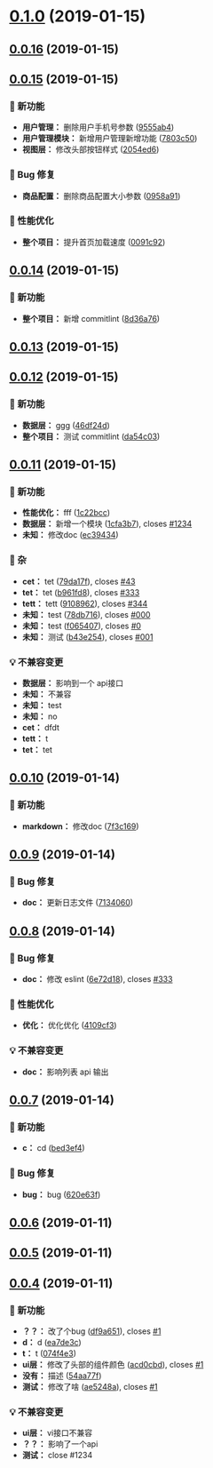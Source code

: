 # [0.1.0](https://github.com/j710328466/jimi-web-changelog/compare/v0.0.16...v0.1.0) (2019-01-15)


## [0.0.16](https://github.com/j710328466/jimi-web-changelog/compare/v0.0.15...v0.0.16) (2019-01-15)


## [0.0.15](https://github.com/j710328466/jimi-web-changelog/compare/v0.0.14...v0.0.15) (2019-01-15)

### 🌟 新功能

* **用户管理：** 删除用户手机号参数 ([9555ab4](https://github.com/j710328466/jimi-web-changelog/commit/9555ab4))
* **用户管理模块：** 新增用户管理新增功能 ([7803c50](https://github.com/j710328466/jimi-web-changelog/commit/7803c50))
* **视图层：** 修改头部按钮样式 ([2054ed6](https://github.com/j710328466/jimi-web-changelog/commit/2054ed6))


### 🐛 Bug 修复

* **商品配置：** 删除商品配置大小参数 ([0958a91](https://github.com/j710328466/jimi-web-changelog/commit/0958a91))


### 🚀 性能优化

* **整个项目：** 提升首页加载速度 ([0091c92](https://github.com/j710328466/jimi-web-changelog/commit/0091c92))



## [0.0.14](https://github.com/j710328466/jimi-web-changelog/compare/v0.0.13...v0.0.14) (2019-01-15)

### 🌟 新功能

* **整个项目：** 新增 commitlint ([8d36a76](https://github.com/j710328466/jimi-web-changelog/commit/8d36a76))



## [0.0.13](https://github.com/j710328466/jimi-web-changelog/compare/v0.0.12...v0.0.13) (2019-01-15)


## [0.0.12](https://github.com/j710328466/jimi-web-changelog/compare/v0.0.11...v0.0.12) (2019-01-15)

### 🌟 新功能

* **数据层：** ggg ([46df24d](https://github.com/j710328466/jimi-web-changelog/commit/46df24d))
* **整个项目：** 测试 commitlint ([da54c03](https://github.com/j710328466/jimi-web-changelog/commit/da54c03))



## [0.0.11](https://github.com/j710328466/jimi-web-changelog/compare/v0.0.10...v0.0.11) (2019-01-15)

### 🌟 新功能

* **性能优化：** fff ([1c22bcc](https://github.com/j710328466/jimi-web-changelog/commit/1c22bcc))
* **数据层：** 新增一个模块 ([1cfa3b7](https://github.com/j710328466/jimi-web-changelog/commit/1cfa3b7)), closes [#1234](https://github.com/j710328466/jimi-web-changelog/issues/1234)
* **未知：** 修改doc ([ec39434](https://github.com/j710328466/jimi-web-changelog/commit/ec39434))


### 🚴 杂

* **cet：** tet ([79da17f](https://github.com/j710328466/jimi-web-changelog/commit/79da17f)), closes [#43](https://github.com/j710328466/jimi-web-changelog/issues/43)
* **tet：** tet ([b961fd8](https://github.com/j710328466/jimi-web-changelog/commit/b961fd8)), closes [#333](https://github.com/j710328466/jimi-web-changelog/issues/333)
* **tett：** tett ([9108962](https://github.com/j710328466/jimi-web-changelog/commit/9108962)), closes [#344](https://github.com/j710328466/jimi-web-changelog/issues/344)
* **未知：** test ([78db716](https://github.com/j710328466/jimi-web-changelog/commit/78db716)), closes [#000](https://github.com/j710328466/jimi-web-changelog/issues/000)
* **未知：** test ([f065407](https://github.com/j710328466/jimi-web-changelog/commit/f065407)), closes [#0](https://github.com/j710328466/jimi-web-changelog/issues/0)
* **未知：** 测试 ([b43e254](https://github.com/j710328466/jimi-web-changelog/commit/b43e254)), closes [#001](https://github.com/j710328466/jimi-web-changelog/issues/001)


### 💡 不兼容变更

* **数据层：** 影响到一个 api接口
* **未知：** 不兼容
* **未知：** test
* **未知：** no
* **cet：** dfdt
* **tett：** t
* **tet：** tet



## [0.0.10](https://github.com/j710328466/jimi-web-changelog/compare/v0.0.9...v0.0.10) (2019-01-14)

### 🌟 新功能

* **markdown：** 修改doc ([7f3c169](https://github.com/j710328466/jimi-web-changelog/commit/7f3c169))



## [0.0.9](https://github.com/j710328466/jimi-web-changelog/compare/v0.0.8...v0.0.9) (2019-01-14)

### 🐛 Bug 修复

* **doc：** 更新日志文件 ([7134060](https://github.com/j710328466/jimi-web-changelog/commit/7134060))



## [0.0.8](https://github.com/j710328466/jimi-web-changelog/compare/v0.0.7...v0.0.8) (2019-01-14)

### 🐛 Bug 修复

* **doc：** 修改 eslint ([6e72d18](https://github.com/j710328466/jimi-web-changelog/commit/6e72d18)), closes [#333](https://github.com/j710328466/jimi-web-changelog/issues/333)


### 🚀 性能优化

* **优化：** 优化优化 ([4109cf3](https://github.com/j710328466/jimi-web-changelog/commit/4109cf3))


### 💡 不兼容变更

* **doc：** 影响列表 api 输出



## [0.0.7](https://github.com/j710328466/jimi-web-changelog/compare/v0.0.6...v0.0.7) (2019-01-14)

### 🌟 新功能

* **c：** cd ([bed3ef4](https://github.com/j710328466/jimi-web-changelog/commit/bed3ef4))


### 🐛 Bug 修复

* **bug：** bug ([620e63f](https://github.com/j710328466/jimi-web-changelog/commit/620e63f))



## [0.0.6](https://github.com/j710328466/jimi-web-changelog/compare/v0.0.5...v0.0.6) (2019-01-11)


## [0.0.5](https://github.com/j710328466/jimi-web-changelog/compare/v0.0.4...v0.0.5) (2019-01-11)


## [0.0.4](https://github.com/j710328466/jimi-web-changelog/compare/ae5248a...v0.0.4) (2019-01-11)

### 🌟 新功能

* **？？：** 改了个bug ([df9a651](https://github.com/j710328466/jimi-web-changelog/commit/df9a651)), closes [#1](https://github.com/j710328466/jimi-web-changelog/issues/1)
* **d：** d ([ea7de3c](https://github.com/j710328466/jimi-web-changelog/commit/ea7de3c))
* **t：** t ([074f4e3](https://github.com/j710328466/jimi-web-changelog/commit/074f4e3))
* **ui层：** 修改了头部的组件颜色 ([acd0cbd](https://github.com/j710328466/jimi-web-changelog/commit/acd0cbd)), closes [#1](https://github.com/j710328466/jimi-web-changelog/issues/1)
* **没有：** 描述 ([54aa77f](https://github.com/j710328466/jimi-web-changelog/commit/54aa77f))
* **测试：** 修改了啥 ([ae5248a](https://github.com/j710328466/jimi-web-changelog/commit/ae5248a)), closes [#1](https://github.com/j710328466/jimi-web-changelog/issues/1)


### 💡 不兼容变更

* **ui层：** vi接口不兼容
* **？？：** 影响了一个api
* **测试：** close #1234



